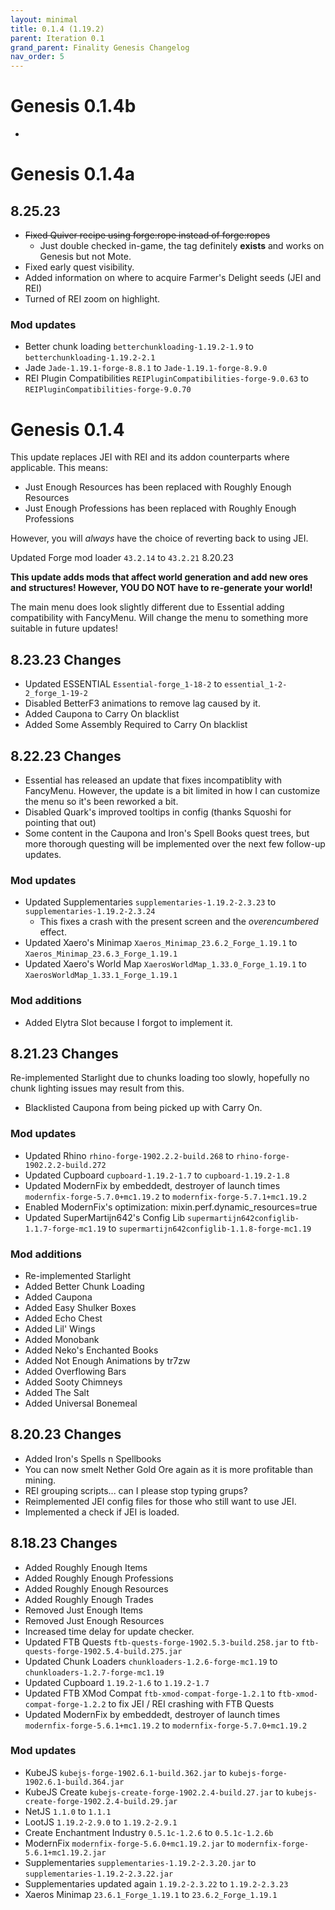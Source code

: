 ```yaml
---
layout: minimal
title: 0.1.4 (1.19.2)
parent: Iteration 0.1
grand_parent: Finality Genesis Changelog
nav_order: 5
---
```


# Genesis 0.1.4b 
- 

# Genesis 0.1.4a

## 8.25.23
- ~~Fixed Quiver recipe using forge:rope instead of forge:ropes~~
  - Just double checked in-game, the tag definitely **exists** and works on Genesis but not Mote.
- Fixed early quest visibility.
- Added information on where to acquire Farmer's Delight seeds (JEI and REI)
- Turned of REI zoom on highlight.

### Mod updates
- Better chunk loading `betterchunkloading-1.19.2-1.9` to `betterchunkloading-1.19.2-2.1`
- Jade `Jade-1.19.1-forge-8.8.1` to `Jade-1.19.1-forge-8.9.0`
- REI Plugin Compatibilities `REIPluginCompatibilities-forge-9.0.63` to `REIPluginCompatibilities-forge-9.0.70`

# Genesis 0.1.4

This update replaces JEI with REI and its addon counterparts where applicable. This means:
- Just Enough Resources has been replaced with Roughly Enough Resources
- Just Enough Professions has been replaced with Roughly Enough Professions

However, you will *always* have the choice of reverting back to using JEI.

Updated Forge mod loader `43.2.14` to `43.2.21` 8.20.23

**This update adds mods that affect world generation and add new ores and structures! However, YOU DO NOT have to re-generate your world!**

The main menu does look slightly different due to Essential adding compatibility with FancyMenu. Will change the menu to something more suitable in future updates!

## 8.23.23 Changes
- Updated ESSENTIAL `Essential-forge_1-18-2` to `essential_1-2-2_forge_1-19-2`
- Disabled BetterF3 animations to remove lag caused by it.
- Added Caupona to Carry On blacklist
- Added Some Assembly Required to Carry On blacklist

## 8.22.23 Changes
- Essential has released an update that fixes incompatiblity with FancyMenu. However, the update is a bit limited in how I can customize the menu so it's been reworked a bit.
- Disabled Quark's improved tooltips in config (thanks Squoshi for pointing that out)
- Some content in the Caupona and Iron's Spell Books quest trees, but more thorough questing will be implemented over the next few follow-up updates.

### Mod updates
- Updated Supplementaries `supplementaries-1.19.2-2.3.23` to `supplementaries-1.19.2-2.3.24`
  - This fixes a crash with the present screen and the *overencumbered* effect.
- Updated Xaero's Minimap `Xaeros_Minimap_23.6.2_Forge_1.19.1` to `Xaeros_Minimap_23.6.3_Forge_1.19.1`
- Updated Xaero's World Map `XaerosWorldMap_1.33.0_Forge_1.19.1` to `XaerosWorldMap_1.33.1_Forge_1.19.1`

### Mod additions
- Added Elytra Slot because I forgot to implement it.

## 8.21.23 Changes
Re-implemented Starlight due to chunks loading too slowly, hopefully no chunk lighting issues may result from this.
- Blacklisted Caupona from being picked up with Carry On.

### Mod updates
- Updated Rhino `rhino-forge-1902.2.2-build.268` to `rhino-forge-1902.2.2-build.272`
- Updated Cupboard `cupboard-1.19.2-1.7` to `cupboard-1.19.2-1.8`
- Updated ModernFix by embeddedt, destroyer of launch times `modernfix-forge-5.7.0+mc1.19.2` to `modernfix-forge-5.7.1+mc1.19.2`
- Enabled ModernFix's optimization: mixin.perf.dynamic_resources=true
- Updated SuperMartijn642's Config Lib `supermartijn642configlib-1.1.7-forge-mc1.19` to `supermartijn642configlib-1.1.8-forge-mc1.19`

### Mod additions
- Re-implemented Starlight
- Added Better Chunk Loading
- Added Caupona
- Added Easy Shulker Boxes
- Added Echo Chest
- Added Lil' Wings
- Added Monobank
- Added Neko's Enchanted Books
- Added Not Enough Animations by tr7zw
- Added Overflowing Bars
- Added Sooty Chimneys
- Added The Salt
- Added Universal Bonemeal

## 8.20.23 Changes
- Added Iron's Spells n Spellbooks
- You can now smelt Nether Gold Ore again as it is more profitable than mining.
- REI grouping scripts... can I please stop typing grups?
- Reimplemented JEI config files for those who still want to use JEI.
- Implemented a check if JEI is loaded.

## 8.18.23 Changes
- Added Roughly Enough Items
- Added Roughly Enough Professions
- Added Roughly Enough Resources
- Added Roughly Enough Trades
- Removed Just Enough Items
- Removed Just Enough Resources
- Increased time delay for update checker.
- Updated FTB Quests `ftb-quests-forge-1902.5.3-build.258.jar` to `ftb-quests-forge-1902.5.4-build.275.jar`
- Updated Chunk Loaders `chunkloaders-1.2.6-forge-mc1.19` to `chunkloaders-1.2.7-forge-mc1.19`
- Updated Cupboard `1.19.2-1.6` to `1.19.2-1.7`
- Updated FTB XMod Compat `ftb-xmod-compat-forge-1.2.1` to `ftb-xmod-compat-forge-1.2.2` to fix JEI / REI crashing with FTB Quests
- Updated ModernFix by embeddedt, destroyer of launch times `modernfix-forge-5.6.1+mc1.19.2` to `modernfix-forge-5.7.0+mc1.19.2`

### Mod updates
- KubeJS `kubejs-forge-1902.6.1-build.362.jar` to `kubejs-forge-1902.6.1-build.364.jar`
- KubeJS Create `kubejs-create-forge-1902.2.4-build.27.jar` to `kubejs-create-forge-1902.2.4-build.29.jar`
- NetJS `1.1.0` to `1.1.1`
- LootJS `1.19.2-2.9.0` to `1.19.2-2.9.1`
- Create Enchantment Industry `0.5.1c-1.2.6` to `0.5.1c-1.2.6b`
- ModernFix `modernfix-forge-5.6.0+mc1.19.2.jar` to `modernfix-forge-5.6.1+mc1.19.2.jar`
- Supplementaries `supplementaries-1.19.2-2.3.20.jar` to `supplementaries-1.19.2-2.3.22.jar`
- Supplementaries updated again `1.19.2-2.3.22` to `1.19.2-2.3.23`
- Xaeros Minimap `23.6.1_Forge_1.19.1` to `23.6.2_Forge_1.19.1`